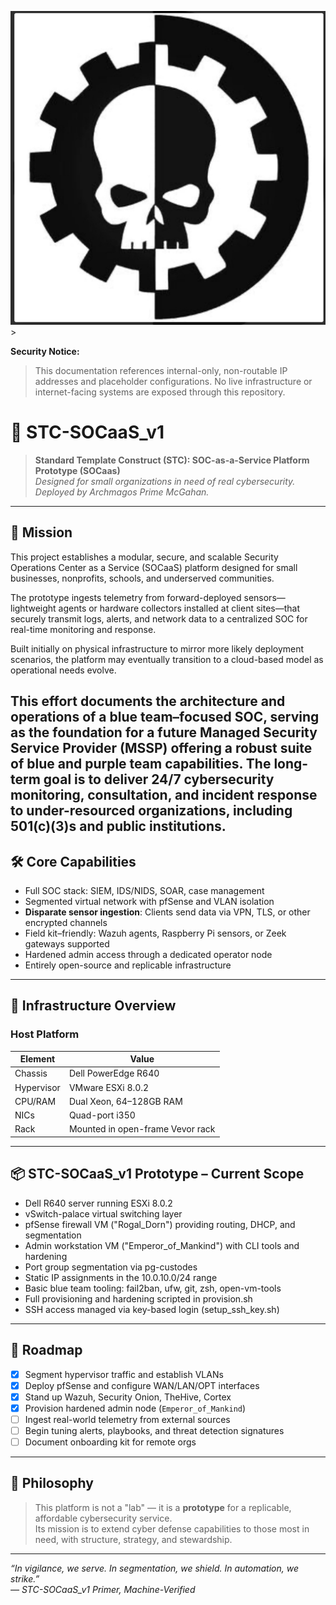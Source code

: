 ![alt text](TYML4855.JPG)> 

**Security Notice:**  
> This documentation references internal-only, non-routable IP addresses and placeholder configurations. No live infrastructure or internet-facing systems are exposed through this repository.

# 🔱 STC-SOCaaS_v1

> **Standard Template Construct (STC): SOC-as-a-Service Platform Prototype (SOCaas)**  
> *Designed for small organizations in need of real cybersecurity. Deployed by Archmagos Prime McGahan.*

---

## 📜 Mission

This project establishes a modular, secure, and scalable Security Operations Center as a Service (SOCaaS) platform designed for small businesses, nonprofits, schools, and underserved communities.

The prototype ingests telemetry from forward-deployed sensors—lightweight agents or hardware collectors installed at client sites—that securely transmit logs, alerts, and network data to a centralized SOC for real-time monitoring and response.

Built initially on physical infrastructure to mirror more likely deployment scenarios, the platform may eventually transition to a cloud-based model as operational needs evolve.

This effort documents the architecture and operations of a blue team–focused SOC, serving as the foundation for a future Managed Security Service Provider (MSSP) offering a robust suite of blue and purple team capabilities. The long-term goal is to deliver 24/7 cybersecurity monitoring, consultation, and incident response to under-resourced organizations, including 501(c)(3)s and public institutions.
---

## 🛠️ Core Capabilities

- Full SOC stack: SIEM, IDS/NIDS, SOAR, case management
- Segmented virtual network with pfSense and VLAN isolation
- **Disparate sensor ingestion**: Clients send data via VPN, TLS, or other encrypted channels
- Field kit–friendly: Wazuh agents, Raspberry Pi sensors, or Zeek gateways supported
- Hardened admin access through a dedicated operator node
- Entirely open-source and replicable infrastructure

---

## 🧱 Infrastructure Overview

### Host Platform

| Element       | Value                         |
|---------------|-------------------------------|
| Chassis       | Dell PowerEdge R640           |
| Hypervisor    | VMware ESXi 8.0.2             |
| CPU/RAM       | Dual Xeon, 64–128GB RAM       |
| NICs          | Quad-port i350                |
| Rack          | Mounted in open-frame Vevor rack |

---

## 📦 STC-SOCaaS_v1 Prototype – Current Scope

- Dell R640 server running ESXi 8.0.2  
- vSwitch-palace virtual switching layer  
- pfSense firewall VM ("Rogal_Dorn") providing routing, DHCP, and segmentation  
- Admin workstation VM ("Emperor_of_Mankind") with CLI tools and hardening  
- Port group segmentation via pg-custodes  
- Static IP assignments in the 10.0.10.0/24 range  
- Basic blue team tooling: fail2ban, ufw, git, zsh, open-vm-tools  
- Full provisioning and hardening scripted in provision.sh  
- SSH access managed via key-based login (setup_ssh_key.sh)



---


## 🚀 Roadmap

- [x] Segment hypervisor traffic and establish VLANs
- [x] Deploy pfSense and configure WAN/LAN/OPT interfaces
- [x] Stand up Wazuh, Security Onion, TheHive, Cortex
- [x] Provision hardened admin node (`Emperor_of_Mankind`)
- [ ] Ingest real-world telemetry from external sources
- [ ] Begin tuning alerts, playbooks, and threat detection signatures
- [ ] Document onboarding kit for remote orgs

---

## 🧠 Philosophy

> This platform is not a "lab" — it is a **prototype** for a replicable, affordable cybersecurity service.  
> Its mission is to extend cyber defense capabilities to those most in need, with structure, strategy, and stewardship.

---

*“In vigilance, we serve. In segmentation, we shield. In automation, we strike.”*  
*— STC-SOCaaS_v1 Primer, Machine-Verified*
